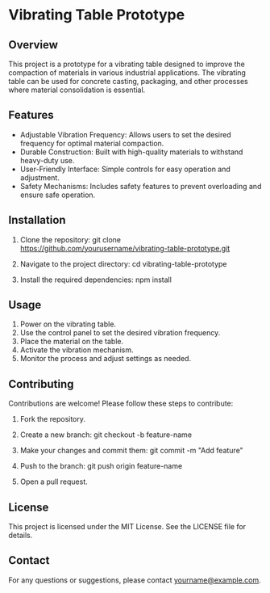 # Vibrating Table Prototype

## Overview

This project is a prototype for a vibrating table designed to improve the compaction of materials in various industrial applications. The vibrating table can be used for concrete casting, packaging, and other processes where material consolidation is essential.

## Features

- Adjustable Vibration Frequency: Allows users to set the desired frequency for optimal material compaction.
- Durable Construction: Built with high-quality materials to withstand heavy-duty use.
- User-Friendly Interface: Simple controls for easy operation and adjustment.
- Safety Mechanisms: Includes safety features to prevent overloading and ensure safe operation.

## Installation

1. Clone the repository:
git clone https://github.com/yourusername/vibrating-table-prototype.git

2. Navigate to the project directory:
cd vibrating-table-prototype

3. Install the required dependencies:
npm install


## Usage

1. Power on the vibrating table.
2. Use the control panel to set the desired vibration frequency.
3. Place the material on the table.
4. Activate the vibration mechanism.
5. Monitor the process and adjust settings as needed.

## Contributing

Contributions are welcome! Please follow these steps to contribute:

1. Fork the repository.
2. Create a new branch:
git checkout -b feature-name

3. Make your changes and commit them:
git commit -m "Add feature"

4. Push to the branch:
git push origin feature-name

5. Open a pull request.

## License

This project is licensed under the MIT License. See the LICENSE file for details.

## Contact

For any questions or suggestions, please contact yourname@example.com.

